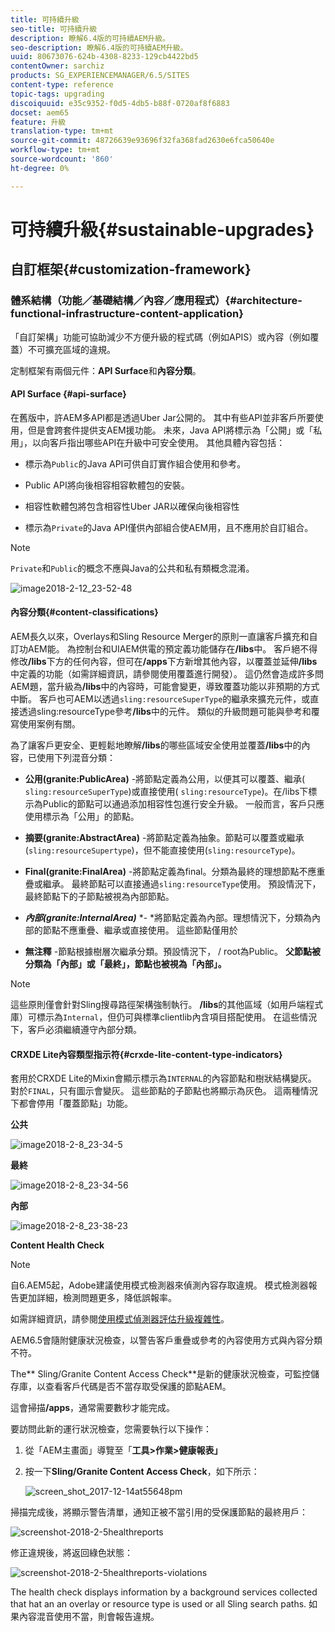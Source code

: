 ```yaml
---
title: 可持續升級
seo-title: 可持續升級
description: 瞭解6.4版的可持續AEM升級。
seo-description: 瞭解6.4版的可持續AEM升級。
uuid: 80673076-624b-4308-8233-129cb4422bd5
contentOwner: sarchiz
products: SG_EXPERIENCEMANAGER/6.5/SITES
content-type: reference
topic-tags: upgrading
discoiquuid: e35c9352-f0d5-4db5-b88f-0720af8f6883
docset: aem65
feature: 升級
translation-type: tm+mt
source-git-commit: 48726639e93696f32fa368fad2630e6fca50640e
workflow-type: tm+mt
source-wordcount: '860'
ht-degree: 0%

---
```



# 可持續升級{#sustainable-upgrades}

## 自訂框架{#customization-framework}

### 體系結構（功能／基礎結構／內容／應用程式）{#architecture-functional-infrastructure-content-application}

「自訂架構」功能可協助減少不方便升級的程式碼（例如APIS）或內容（例如覆蓋）不可擴充區域的違規。

定制框架有兩個元件：**API Surface**&#x200B;和&#x200B;**內容分類**。

#### API Surface {#api-surface}

在舊版中，許AEM多API都是透過Uber Jar公開的。 其中有些API並非客戶所要使用，但是會跨套件提供支AEM援功能。 未來，Java API將標示為「公開」或「私用」，以向客戶指出哪些API在升級中可安全使用。 其他具體內容包括：

* 標示為`Public`的Java API可供自訂實作組合使用和參考。

* Public API將向後相容相容軟體包的安裝。
* 相容性軟體包將包含相容性Uber JAR以確保向後相容性
* 標示為`Private`的Java API僅供內部組合使AEM用，且不應用於自訂組合。

>[!NOTE]
>
>`Private`和`Public`的概念不應與Java的公共和私有類概念混淆。

![image2018-2-12_23-52-48](assets/image2018-2-12_23-52-48.png)

#### 內容分類{#content-classifications}

AEM長久以來，Overlays和Sling Resource Merger的原則一直讓客戶擴充和自訂功AEM能。 為控制台和UIAEM供電的預定義功能儲存在&#x200B;**/libs**&#x200B;中。 客戶絕不得修改&#x200B;**/libs**&#x200B;下方的任何內容，但可在&#x200B;**/apps**&#x200B;下方新增其他內容，以覆蓋並延伸&#x200B;**/libs**&#x200B;中定義的功能（如需詳細資訊，請參閱使用覆蓋進行開發）。 這仍然會造成許多問AEM題，當升級為&#x200B;**/libs**&#x200B;中的內容時，可能會變更，導致覆蓋功能以非預期的方式中斷。 客戶也可AEM以透過`sling:resourceSuperType`的繼承來擴充元件，或直接透過sling:resourceType參考&#x200B;**/libs**&#x200B;中的元件。 類似的升級問題可能與參考和覆寫使用案例有關。

為了讓客戶更安全、更輕鬆地瞭解&#x200B;**/libs**&#x200B;的哪些區域安全使用並覆蓋&#x200B;**/libs**&#x200B;中的內容，已使用下列混音分類：

* **公用(granite:PublicArea)** -將節點定義為公用，以便其可以覆蓋、繼承( `sling:resourceSuperType`)或直接使用( `sling:resourceType`)。在/libs下標示為Public的節點可以通過添加相容性包進行安全升級。 一般而言，客戶只應使用標示為「公用」的節點。

* **摘要(granite:AbstractArea)** -將節點定義為抽象。節點可以覆蓋或繼承(`sling:resourceSupertype`)，但不能直接使用(`sling:resourceType`)。

* **Final(granite:FinalArea)** -將節點定義為final。分類為最終的理想節點不應重疊或繼承。 最終節點可以直接通過`sling:resourceType`使用。 預設情況下，最終節點下的子節點被視為內部節點。

* ***內部(granite:InternalArea)*** *- *將節點定義為內部。理想情況下，分類為內部的節點不應重疊、繼承或直接使用。 這些節點僅用於

* **無注釋** -節點根據樹層次繼承分類。預設情況下， / root為Public。 **父節點被分類為「內部」或「最終」，節點也被視為「內部」。**

>[!NOTE]
>
>這些原則僅會針對Sling搜尋路徑架構強制執行。 **/libs**&#x200B;的其他區域（如用戶端程式庫）可標示為`Internal`，但仍可與標準clientlib內含項目搭配使用。 在這些情況下，客戶必須繼續遵守內部分類。

#### CRXDE Lite內容類型指示符{#crxde-lite-content-type-indicators}

套用於CRXDE Lite的Mixin會顯示標示為`INTERNAL`的內容節點和樹狀結構變灰。 對於`FINAL`，只有圖示會變灰。 這些節點的子節點也將顯示為灰色。 這兩種情況下都會停用「覆蓋節點」功能。

**公共**

![image2018-2-8_23-34-5](assets/image2018-2-8_23-34-5.png)

**最終**

![image2018-2-8_23-34-56](assets/image2018-2-8_23-34-56.png)

**內部**

![image2018-2-8_23-38-23](assets/image2018-2-8_23-38-23.png)

**Content Health Check**

>[!NOTE]
>
>自6.AEM5起，Adobe建議使用模式檢測器來偵測內容存取違規。 模式檢測器報告更加詳細，檢測問題更多，降低誤報率。
>
>如需詳細資訊，請參閱[使用模式偵測器評估升級複雜性](/help/sites-deploying/pattern-detector.md)。

AEM6.5會隨附健康狀況檢查，以警告客戶重疊或參考的內容使用方式與內容分類不符。

The** Sling/Granite Content Access Check**是新的健康狀況檢查，可監控儲存庫，以查看客戶代碼是否不當存取受保護的節點AEM。

這會掃描&#x200B;**/apps**，通常需要數秒才能完成。

要訪問此新的運行狀況檢查，您需要執行以下操作：

1. 從「AEM主畫面」導覽至「**工具>作業>健康報表」**
1. 按一下&#x200B;**Sling/Granite Content Access Check**，如下所示：

   ![screen_shot_2017-12-14at55648pm](assets/screen_shot_2017-12-14at55648pm.png)

掃描完成後，將顯示警告清單，通知正被不當引用的受保護節點的最終用戶：

![screenshot-2018-2-5healthreports](assets/screenshot-2018-2-5healthreports.png)

修正違規後，將返回綠色狀態：

![screenshot-2018-2-5healthreports-violations](assets/screenshot-2018-2-5healthreports-violations.png)

The health check displays information by a background services collected that hat an an overlay or resource type is used or all Sling search paths. 如果內容混音使用不當，則會報告違規。
